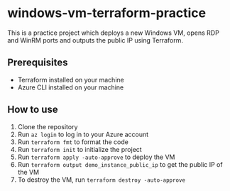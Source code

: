 # windows-vm-terraform-practice

This is a practice project which deploys a new Windows VM, opens RDP and WinRM ports and outputs the public IP using Terraform.

## Prerequisites

- Terraform installed on your machine
- Azure CLI installed on your machine

## How to use

1. Clone the repository
2. Run `az login` to log in to your Azure account
3. Run `terraform fmt` to format the code
4. Run `terraform init` to initialize the project
5. Run `terraform apply -auto-approve` to deploy the VM
6. Run `terraform output demo_instance_public_ip` to get the public IP of the VM
7. To destroy the VM, run `terraform destroy -auto-approve`